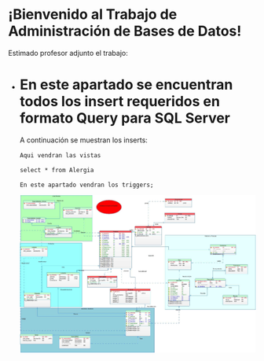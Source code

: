 
 </head>
<body>
  <div class="container">
    <h1>¡Bienvenido al Trabajo de Administración de Bases de Datos!</h1>
    <p>Estimado profesor adjunto el trabajo:</p>
    <ul>
      <li>
        <h1>En este apartado se encuentran todos los insert requeridos en formato Query para SQL Server</h1>
        <p>A continuación se muestran los inserts:</p>
        <!-- Aquí puedes agregar tus inserts en formato Query -->
        <pre><code>Aqui vendran las vistas </code></pre>
        <pre><code>select * from Alergia</code></pre>
        <pre><code>En este apartado vendran los triggers;</code></pre>
        <img src="https://raw.githubusercontent.com/Lizandrox64/Hospitals_database/master/modelo.jpeg" alt="Modelo de datos ">
      </li>
    </ul>
  </div>
</body>

